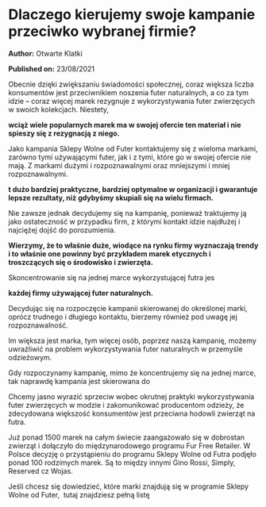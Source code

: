 # Dlaczego kierujemy swoje kampanie przeciwko wybranej firmie?

**Author:** Otwarte Klatki

**Published on:** <span class="ml-10 mb-10">23/08/2021</span>

Obecnie dzięki zwiększaniu świadomości społecznej, coraz większa liczba konsumentów jest przeciwnikiem noszenia futer naturalnych, a co za tym idzie – coraz więcej marek rezygnuje z wykorzystywania futer zwierzęcych w swoich kolekcjach. Niestety,

**wciąż wiele popularnych marek ma w swojej ofercie ten materiał i nie spieszy się z rezygnacją z niego.**

Jako kampania Sklepy Wolne od Futer kontaktujemy się z wieloma markami, zarówno tymi używającymi futer, jak i z tymi, które go w swojej ofercie nie mają. Z markami dużymi i rozpoznawalnymi oraz mniejszymi i mniej rozpoznawalnymi.

**t dużo bardziej praktyczne, bardziej optymalne w organizacji i gwarantuje lepsze rezultaty, niż gdybyśmy skupiali się na wielu firmach.**

Nie zawsze jednak decydujemy się na kampanię, ponieważ traktujemy ją jako ostateczność w przypadku firm, z którymi kontakt idzie najdłużej i najciężej dojść do porozumienia.

**Wierzymy, że to właśnie duże, wiodące na rynku firmy wyznaczają trendy i to właśnie one powinny być przykładem marek etycznych i  troszczących się o środowisko i zwierzęta.**

Skoncentrowanie się na jednej marce wykorzystującej futra jes

**każdej firmy używającej futer naturalnych.**

Decydując się na rozpoczęcie kampanii skierowanej do określonej marki, oprócz trudnego i długiego kontaktu, bierzemy również pod uwagę jej rozpoznawalność.

Im większa jest marka, tym więcej osób, poprzez naszą kampanię, możemy uwrażliwić na problem wykorzystywania futer naturalnych w przemyśle odzieżowym.

Gdy rozpoczynamy kampanię, mimo że koncentrujemy się na jednej marce, tak naprawdę kampania jest skierowana do

Chcemy jasno wyrazić sprzeciw wobec okrutnej praktyki wykorzystywania futer zwierzęcych w modzie i zakomunikować producentom odzieży, że zdecydowana większość konsumentów jest przeciwna hodowli zwierząt na futra.

Już ponad 1500 marek na całym świecie zaangażowało się w dobrostan zwierząt i dołączyło do międzynarodowego programu Fur Free Retailer. W Polsce decyzję o przystąpieniu do programu Sklepy Wolne od Futra podjęło ponad 100 rodzimych marek. Są to między innymi Gino Rossi, Simply, Reserved cz Wojas.

Jeśli chcesz się dowiedzieć, które marki znajdują się w programie Sklepy Wolne od Futer,  tutaj znajdziesz pełną listę


